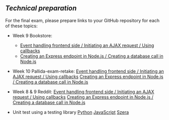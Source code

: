 <!--
[badcat-cohort](https://github.com/greenfox-academy/badcat-syllabus)

[my first-ish website](https://github.com/primerwe/primerwe.github.io)

[The RPG](https://github.com/greenfox-academy/primerwe/tree/master/week-05)

[ToDo-App](https://github.com/greenfox-academy/primerwe-todo-app)

[Exam-Trial-Basic](https://github.com/primerwe/exam-trial-basics)

[Pallida-basic-exam](https://github.com/greenfox-academy/primerwe/tree/master/week-05/day-4)

[Corsac-basic-exam](https://github.com/primerwe/corsac-basic-exam)

[Pallida-orientation-exam](https://github.com/greenfox-academy/primerwe/tree/master/week-10/pallida-exam)

[Pallida-orientation-exam-retake](https://github.com/greenfox-academy/primerwe/tree/master/week-10/pallida-exam-retake)
-->

## *Technical preparation*

For the final exam, please prepare links to your GitHub repository for each of these topics:

- Week 9 Bookstore:
    - [Event handling frontend side / Initiating an AJAX request / Using callbacks](https://github.com/greenfox-academy/primerwe/blob/master/week-09/day-5/assets/frontend.js)
    - [Creating an Express endpoint in Node.js / Creating a database call in Node.js](https://github.com/greenfox-academy/primerwe/blob/master/week-09/day-5/bookstore.js)

- Week 10 Pallida-exam-retake:
[Event handling frontend side / Initiating an AJAX request / Using callbacks](https://github.com/greenfox-academy/primerwe/blob/master/week-10/pallida-exam-retake/assets/frontend.js)
[Creating an Express endpoint in Node.js / Creating a database call in Node.js](https://github.com/greenfox-academy/primerwe/blob/master/week-10/pallida-exam-retake/backend.js)

- Week 8 & 9 Reddit:
[Event handling frontend side / Initiating an AJAX request / Using callbacks](https://github.com/greenfox-academy/primerwe/blob/master/week-08/day-4/js/main.js)
[Creating an Express endpoint in Node.js / Creating a database call in Node.js](https://github.com/greenfox-academy/primerwe/blob/master/week-09/day-5/reddit-backend-sql.js)

- Unit test using a testing library 
[Python](https://github.com/greenfox-academy/primerwe/tree/master/week-04/day-3)
[JavaScript](https://github.com/greenfox-academy/primerwe/tree/master/week-09/day-3)
[Szera](https://github.com/greenfox-academy/huli-szera-frontend/blob/feature/story/TUR-75/src/app/user.service.spec.ts)
